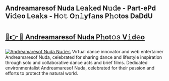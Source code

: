 ## Andreamaresof Nuda L𝚎a𝚔ed N𝚞𝚍e - Part-ePd Vi𝚍𝚎o L𝚎a𝚔s - H𝚘𝚝 O𝚗𝚕yf𝚊ns P𝚑𝚘tos DaDdU

# <h2><a href="http://kf9ins.oniu.top/?m=Andreamaresof+Nuda">🔗👉 🔴 Andreamaresof Nuda P𝚑ot𝚘𝚜 V𝚒d𝚎o</a></h2>

[![Andreamaresof Nuda Nu𝚍e𝚜](https://i.imgur.com/0qMVB7G.gif)](http://kf9ins.oniu.top/?m=Andreamaresof+Nuda)
Virtual dance innovator and web entertainer Andreamaresof Nuda, celebrated for sharing dance and lifestyle inspiration through solo and collaborative dance acts and brief films. Dedicated environmentalist Andreamaresof Nuda, celebrated for their passion and efforts to protect the natural world.  
